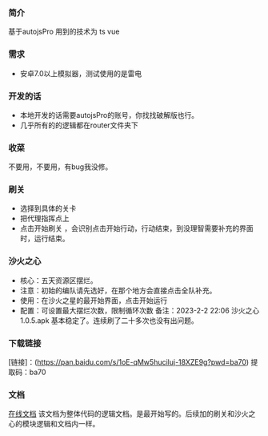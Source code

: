 ### 简介
基于autojsPro 用到的技术为 ts vue 

### 需求
- 安卓7.0以上模拟器，测试使用的是雷电
### 开发的话

- 本地开发的话需要autojsPro的账号，你找找破解版也行。
- 几乎所有的的逻辑都在router文件夹下


### 收菜 
不要用，不要用，有bug我没修。

### 刷关
- 选择到具体的关卡 
- 把代理指挥点上
- 点击开始刷关 ，会识别点击开始行动，行动结束，到没理智需要补充的界面时，运行结束。

### 沙火之心
- 核心：五天资源区摆烂。
- 注意：初始的编队请先选好，在那个地方会直接点击全队补充。
- 使用：在沙火之星的最开始界面，点击开始运行
- 配置：可设置最大摆烂次数，限制循环次数
备注：2023-2-2 22:06 沙火之心 1.0.5.apk 基本稳定了。连续刷了二十多次也没有出问题。

### 下载链接
[链接]：(https://pan.baidu.com/s/1oE-qMw5huciluj-18XZE9g?pwd=ba70)
提取码：ba70 

### 文档
[在线文档]( https://leonproj.gitee.io/autojs-arknights-ts-doc)
该文档为整体代码的逻辑文档。是最开始写的。后续加的刷关和沙火之心的模块逻辑和文档内一样。
